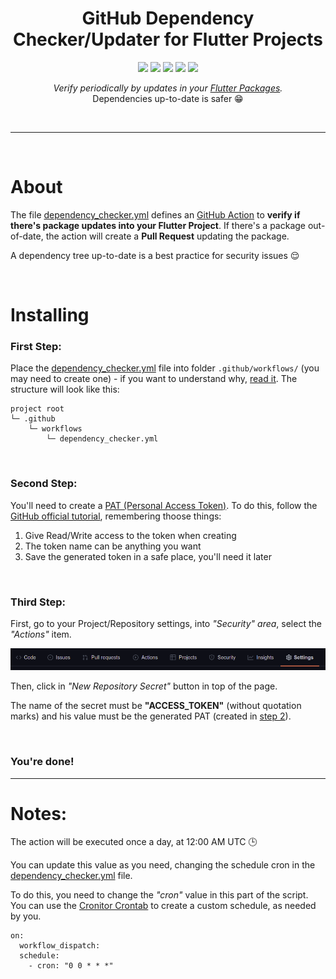 <h1 align="center">GitHub Dependency Checker/Updater for Flutter Projects</h1>

<p align="center">

<img src="https://img.shields.io/badge/made%20by-TaylorHo-blue.svg" >

<img src="https://badges.frapsoft.com/os/v1/open-source.svg?v=103" >

<img src="https://img.shields.io/github/stars/TaylorHo/flutter-package-update-checker.svg?style=flat">

<img src="https://img.shields.io/github/issues/TaylorHo/flutter-package-update-checker.svg">

<img src="https://img.shields.io/badge/PRs-welcome-brightgreen.svg?style=flat">
</p>

<p align="center">
  <i>Verify periodically by updates in your <a href="https://pub.dev/">Flutter Packages</a>.</i><br/>
  Dependencies up-to-date is safer 😁
</p>

&nbsp;

---
&nbsp;
# About

The file [dependency_checker.yml](https://github.com/TaylorHo/flutter-package-update-checker/blob/main/dependency_checker.yml) defines an [GitHub Action](https://github.com/features/actions) to **verify if there's package updates into your Flutter Project**.
If there's a package out-of-date, the action will create a **Pull Request** updating the package.

A dependency tree up-to-date is a best practice for security issues 😌

&nbsp;
# Installing

### First Step:
Place the [dependency_checker.yml](https://github.com/TaylorHo/flutter-package-update-checker/blob/main/dependency_checker.yml) file into folder ```.github/workflows/``` (you may need to create one) - if you want to understand why, [read it](https://docs.github.com/en/actions/using-workflows).
The structure will look like this:

```
project root
└─ .github
    └─ workflows
        └─ dependency_checker.yml
```

&nbsp;
### Second Step:

You'll need to create a [PAT (Personal Access Token)](https://docs.github.com/en/authentication/keeping-your-account-and-data-secure/creating-a-personal-access-token). To do this, follow the [GitHub official tutorial](https://docs.github.com/en/authentication/keeping-your-account-and-data-secure/creating-a-personal-access-token), remembering thoose things:

1. Give Read/Write access to the token when creating
2. The token name can be anything you want
3. Save the generated token in a safe place, you'll need it later

&nbsp;
### Third Step:

First, go to your Project/Repository settings, into *"Security" area*, select the *"Actions"* item.

<p align="center">
  <img src="https://raw.githubusercontent.com/TaylorHo/flutter-package-update-checker/main/images/settings.png" alt="Repository Settings">
</p>

Then, click in *"New Repository Secret"* button in top of the page.

The name of the secret must be **"ACCESS_TOKEN"** (without quotation marks) and his value must be the generated PAT (created in [step 2](#second-step)).

&nbsp;
&nbsp;
### You're done!

---

# Notes:

The action will be executed once a day, at 12:00 AM UTC 🕒

You can update this value as you need, changing the schedule cron in the [dependency_checker.yml](https://github.com/TaylorHo/flutter-package-update-checker/blob/main/dependency_checker.yml) file.

To do this, you need to change the *"cron"* value in this part of the script. You can use the [Cronitor Crontab](https://crontab.guru/) to create a custom schedule, as needed by you.
```
on:
  workflow_dispatch:
  schedule:
    - cron: "0 0 * * *"
```
